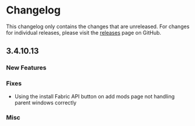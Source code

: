 # Changelog

This changelog only contains the changes that are unreleased. For changes for individual releases, please visit the
[releases](https://github.com/ATLauncher/ATLauncher/releases) page on GitHub.

## 3.4.10.13

### New Features

### Fixes
- Using the install Fabric API button on add mods page not handling parent windows correctly

### Misc
